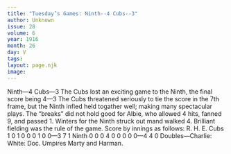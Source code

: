 ```yaml
---
title: "Tuesday’s Games: Ninth--4 Cubs--3"
author: Unknown
issue: 28
volume: 6
year: 1916
month: 26
day: V
tags:
layout: page.njk
image:
---
```

Ninth—4 Cubs—3       The Cubs lost an exciting game to the Ninth, the final score being 4—3      The Cubs threatened seriously to tie the score in the 7th frame, but the Ninth infied held togather well; making many spectacular plays.       The “breaks” did not hold good for Albie, who allowed 4 hits, fanned 9, and passed 1.       Winters for the Ninth struck out mand walked 4.       Brilliant fielding was the rule of the game.       Score by innings as follows:       R. H. E. Cubs 1 0 1 0 0 0 1 0 0—3 7 1 Ninth 0 0 0 4 0 0 0 0 0—4 4 0      Doubles—Charlie: White: Doc.       Umpires Marty and Harman.    


